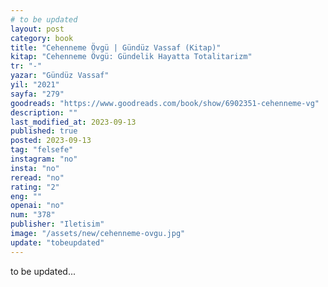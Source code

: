 ```yaml
---
# to be updated
layout: post
category: book
title: "Cehenneme Övgü | Gündüz Vassaf (Kitap)"
kitap: "Cehenneme Övgü: Gündelik Hayatta Totalitarizm"
tr: "-"
yazar: "Gündüz Vassaf"
yil: "2021"
sayfa: "279"
goodreads: "https://www.goodreads.com/book/show/6902351-cehenneme-vg"
description: ""
last_modified_at: 2023-09-13
published: true
posted: 2023-09-13
tag: "felsefe"
instagram: "no"
insta: "no"
reread: "no"
rating: "2"
eng: ""
openai: "no"
num: "378"
publisher: "Iletisim"
image: "/assets/new/cehenneme-ovgu.jpg"
update: "tobeupdated"
---
```


to be updated...
